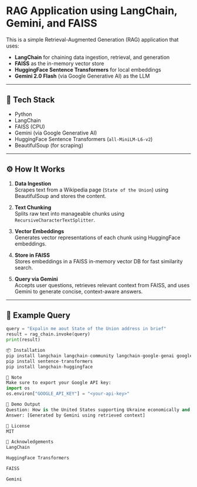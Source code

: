 # RAG Application using LangChain, Gemini, and FAISS

This is a simple Retrieval-Augmented Generation (RAG) application that uses:

- **LangChain** for chaining data ingestion, retrieval, and generation
- **FAISS** as the in-memory vector store
- **HuggingFace Sentence Transformers** for local embeddings
- **Gemini 2.0 Flash** (via Google Generative AI) as the LLM

---

## 🔧 Tech Stack

- Python
- LangChain
- FAISS (CPU)
- Gemini (via Google Generative AI)
- HuggingFace Sentence Transformers (`all-MiniLM-L6-v2`)
- BeautifulSoup (for scraping)

---

## ⚙️ How It Works

1. **Data Ingestion**  
   Scrapes text from a Wikipedia page (`State of the Union`) using BeautifulSoup and stores the content.

2. **Text Chunking**  
   Splits raw text into manageable chunks using `RecursiveCharacterTextSplitter`.

3. **Vector Embeddings**  
   Generates vector representations of each chunk using HuggingFace embeddings.

4. **Store in FAISS**  
   Stores embeddings in a FAISS in-memory vector DB for fast similarity search.

5. **Query via Gemini**  
   Accepts user questions, retrieves relevant context from FAISS, and uses Gemini to generate concise, context-aware answers.

---

## 💬 Example Query

```python
query = "Expalin me aout State of the Union address in brief"
result = rag_chain.invoke(query)
print(result)

📦 Installation
pip install langchain langchain-community langchain-google-genai google-generativeai faiss-cpu
pip install sentence-transformers
pip install langchain-huggingface

📌 Note
Make sure to export your Google API key:
import os
os.environ["GOOGLE_API_KEY"] = "<your-api-key>"

🧠 Demo Output
Question: How is the United States supporting Ukraine economically and militarily?
Answer: [Generated by Gemini using retrieved context]

📜 License
MIT

🙌 Acknowledgements
LangChain

HuggingFace Transformers

FAISS

Gemini
